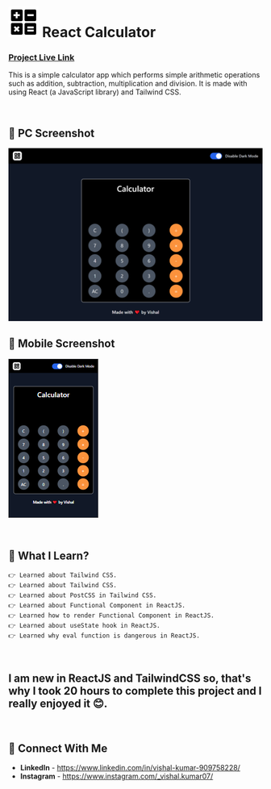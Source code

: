# ![Logo](src/images/logo.svg)  React Calculator
### [Project Live Link](https://arithmatic-calculator.netlify.app)

This is a simple calculator app which performs simple arithmetic operations such as addition, subtraction, multiplication and division. It is made with using React (a JavaScript library) and Tailwind CSS.

<br>

## 📌 PC Screenshot
![pc-screenshot](./screenshots/pc-screenshot.png "PC Screenshot")

## 📌 Mobile Screenshot
![mobile-screenshot](./screenshots/mobile-screenshot.png "Moblie Screenshot")

<br>

## 📌 What I Learn?

    👉 Learned about Tailwind CSS.
    👉 Learned about Tailwind CSS.
    👉 Learned about PostCSS in Tailwind CSS.
    👉 Learned about Functional Component in ReactJS.
    👉 Learned how to render Functional Component in ReactJS.
    👉 Learned about useState hook in ReactJS.
    👉 Learned why eval function is dangerous in ReactJS.

<br>

## I am new in ReactJS and TailwindCSS so, that's why I took 20 hours to complete this project and I really enjoyed it 😊.

<br>

## 💬 Connect With Me

- **LinkedIn** - https://www.linkedin.com/in/vishal-kumar-909758228/
- **Instagram** - https://www.instagram.com/_vishal.kumar07/
